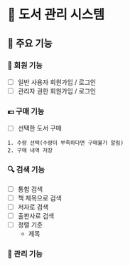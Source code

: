 # 📕 도서 관리 시스템

## 🚀 주요 기능

### 👤 회원 기능
- [ ] 일반 사용자 회원가입 / 로그인
- [ ] 관리자 권한 회원가입 / 로그인

### 💶 구매 기능
- [ ] 선택한 도서 구매
````
1. 수량 선택(수량이 부족하다면 구매불가 알림)
2. 구매 내역 저장
````

### 🔍 검색 기능
- [ ] 통합 검색
- [ ] 책 제목으로 검색
- [ ] 저자로 검색
- [ ] 출판사로 검색
- [ ] 정렬 기준
  - 제목
  
### 📑 관리 기능
